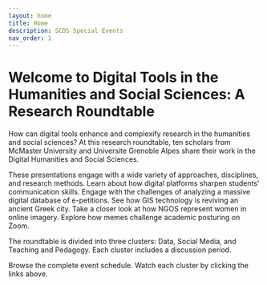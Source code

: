 ```yaml
---
layout: home
title: Home
description: SCDS Special Events
nav_order: 1
---
```


# Welcome to Digital Tools in the Humanities and Social Sciences: A Research Roundtable

How can digital tools enhance and complexify research in the humanities and social sciences? At this research roundtable, ten scholars from McMaster University and Universite Grenoble Alpes share their work in the Digital Humanities and Social Sciences.

These presentations engage with a wide variety of approaches, disciplines, and research methods. Learn about how digital platforms sharpen students' communication skills. Engage with the challenges of analyzing a massive digital database of e-petitions. See how GIS technology is reviving an ancient Greek city. Take a closer look at how NGOS represent women in online imagery. Explore how memes challenge academic posturing on Zoom. 

The roundtable is divided into three clusters: Data, Social Media, and Teaching and Pedagogy. Each cluster includes a discussion period. 

Browse the complete event schedule. Watch each cluster by clicking the links above. 
